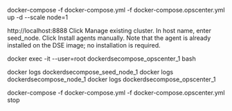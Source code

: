 docker-compose -f docker-compose.yml -f docker-compose.opscenter.yml up -d --scale node=1

http://localhost:8888
Click Manage existing cluster.
In host name, enter seed_node.
Click Install agents manually. Note that the agent is already installed on the DSE image; no installation is required.

docker exec -it --user=root dockerdsecompose_opscenter_1 bash

docker logs dockerdsecompose_seed_node_1
docker logs dockerdsecompose_node_1
docker logs dockerdsecompose_opscenter_1

docker-compose -f docker-compose.yml -f docker-compose.opscenter.yml stop


